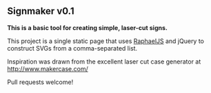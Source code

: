 ## Signmaker v0.1

**This is a basic tool for creating simple, laser-cut signs.**

This project is a single static page that uses [RaphaelJS](http://dmitrybaranovskiy.github.io/raphael/) and jQuery to
construct SVGs from a comma-separated list.

Inspiration was drawn from the excellent laser cut case generator at http://www.makercase.com/

Pull requests welcome!
